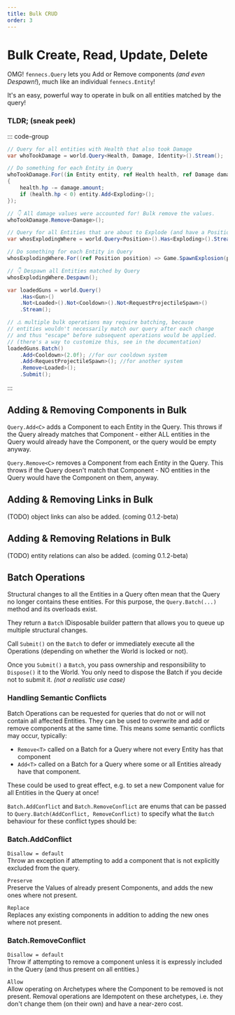 ```yaml
---
title: Bulk CRUD
order: 3
---
```


# Bulk Create, Read, Update, Delete
OMG! `fennecs.Query` lets you Add or Remove components *(and even Despawn!*), much like an individual `fennecs.Entity`!

It's an easy, powerful way to operate in bulk on all entities matched by the query!


### TLDR; (sneak peek)
::: code-group
```cs [Damage System]
// Query for all entities with Health that also took Damage
var whoTookDamage = world.Query<Health, Damage, Identity>().Stream();

// Do something for each Entity in Query
whoTookDamage.For((in Entity entity, ref Health health, ref Damage damage) => 
{
    health.hp -= damage.amount;
    if (health.hp < 0) entity.Add<Exploding>();
});

// 👇 All damage values were accounted for! Bulk remove the values.
whoTookDamage.Remove<Damage>();
```

```cs [Death Explosion System]
// Query for all Entities that are about to Explode (and have a Position)
var whosExplodingWhere = world.Query<Position>().Has<Exploding>().Stream();

// Do something for each Entity in Query
whosExplodingWhere.For((ref Position position) => Game.SpawnExplosion(position));

// 👇 Despawn all Entities matched by Query
whosExplodingWhere.Despawn();
```

```cs [Multiple Bulk Operations]
var loadedGuns = world.Query()
    .Has<Gun>()
    .Not<Loaded>().Not<Cooldown>().Not<RequestProjectileSpawn>()
    .Stream();

// ⚠️ multiple bulk operations may require batching, because
// entities wouldn't necessarily match our query after each change
// and thus "escape" before subsequent operations would be applied.
// (there's a way to customize this, see in the documentation)
loadedGuns.Batch()
    .Add<Cooldown>(2.0f); //for our cooldown system
    .Add<RequestProjectileSpawn>(); //for another system
    .Remove<Loaded>(); 
    .Submit();
```

:::

## Adding & Removing Components in Bulk
`Query.Add<C>` adds a Component to each Entity in the Query. This throws if the Query already matches that Component - either ALL entities in the Query would already have the Component, or the query would be empty anyway.

`Query.Remove<C>` removes a Component from each Entity in the Query. This throws if the Query doesn't match that Component - NO entities in the Query would have the Component on them, anyway.


## Adding & Removing Links in Bulk
(TODO) object links can also be added. (coming 0.1.2-beta)

## Adding & Removing Relations in Bulk
(TODO) entity relations can also be added. (coming 0.1.2-beta)


## Batch Operations
Structural changes to all the Entities in a Query often mean that the Query no longer contains these entities. For this purpose, the `Query.Batch(...)` method and its overloads exist.

They return a `Batch` IDisposable builder pattern that allows you to queue up multiple structural changes.

Call `Submit()` on the `Batch` to defer or immediately execute all the Operations (depending on whether the World is locked or not).

Once you `Submit()` a `Batch`, you pass ownership and responsibility to `Dispose()` it to the World. You only need to dispose the Batch if you decide not to submit it. *(not a realistic use case)*

### Handling Semantic Conflicts
Batch Operations can be requested for queries that do not or will not contain all affected Entities. They can be used to overwrite and add or remove components at the same time. This means some semantic conflicts may occur, typically:
* `Remove<T>` called on a Batch for a Query where not every Entity has that component
* `Add<T>` called on a Batch for a Query where some or all Entities already have that component.

These could be used to great effect, e.g. to set a new Component value for all Entities in the Query at once!

`Batch.AddConflict` and `Batch.RemoveConflict` are enums that can be passed to `Query.Batch(AddConflict, RemoveConflict)` to specify what the `Batch` behaviour for these conflict types should be:

### Batch.AddConflict
`Disallow = default`  
Throw an exception if attempting to add a component that is not explicitly excluded from the query.

`Preserve`  
Preserve the Values of already present Components, and adds the new ones where not present.

`Replace`  
Replaces any existing components in addition to adding the new ones where not present.

### Batch.RemoveConflict
`Disallow = default`  
Throw if attempting to remove a component unless it is expressly included in the Query (and thus present on all entities.)

`Allow`  
Allow operating on Archetypes where the Component to be removed is not present. Removal operations are Idempotent on these archetypes, i.e. they don't change them (on their own) and have a near-zero cost.
